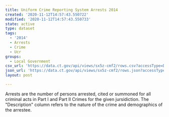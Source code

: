```yaml
---
title: Uniform Crime Reporting System Arrests 2014
created: '2020-11-12T14:57:43.550722'
modified: '2020-11-12T14:57:43.550733'
state: active
type: dataset
tags:
  - '2014'
  - Arrests
  - Crime
  - Ucr
groups:
  - Local Government
csv_url: 'https://data.ct.gov/api/views/sx5z-cmf2/rows.csv?accessType=DOWNLOAD'
json_url: 'https://data.ct.gov/api/views/sx5z-cmf2/rows.json?accessType=DOWNLOAD'
layout: post

---
```

Arrests are the number of persons arrested, cited or summoned for all criminal acts in Part I and Part II Crimes for the given jursidiction. The "Description" column refers to the nature of the crime and demographics of the arrestee.
